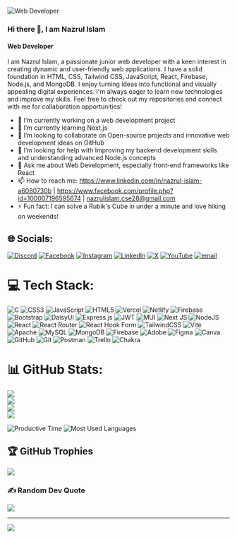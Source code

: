 ![Web Developer](https://i.ibb.co/xjyQbBD/Cover-Image.jpg)
### Hi there 👋, I am Nazrul Islam
#### Web Developer
I am Nazrul Islam, a passionate junior web developer with a keen interest in creating dynamic and user-friendly web applications. I have a solid foundation in HTML, CSS, Tailwind CSS, JavaScript, React, Firebase, Node.js, and MongoDB. I enjoy turning ideas into functional and visually appealing digital experiences. I'm always eager to learn new technologies and improve my skills. Feel free to check out my repositories and connect with me for collaboration opportunities!

- 🔭 I’m currently working on a web development project
- 🌱 I’m currently learning Next.js
- 👯 I’m looking to collaborate on Open-source projects and innovative web development ideas on GitHub 
- 🤔 I’m looking for help with Improving my backend development skills and understanding advanced Node.js concepts 
- 💬 Ask me about Web Development, especially front-end frameworks like React 
- 📫 How to reach me: https://www.linkedin.com/in/nazrul-islam-a6080730b | https://www.facebook.com/profile.php?id=100007196595674 | nazrulislam.cse28@gmail.com 
- ⚡ Fun fact: I can solve a Rubik's Cube in under a minute and love hiking on weekends!


## 🌐 Socials:
[![Discord](https://img.shields.io/badge/Discord-%237289DA.svg?logo=discord&logoColor=white)](https://discord.gg/https://discord.com/users/1283847725464686592) [![Facebook](https://img.shields.io/badge/Facebook-%231877F2.svg?logo=Facebook&logoColor=white)](https://facebook.com/https://www.facebook.com/profile.php?id=100007196595674) [![Instagram](https://img.shields.io/badge/Instagram-%23E4405F.svg?logo=Instagram&logoColor=white)](https://instagram.com/https://www.instagram.com/mdnazrulmarine) [![LinkedIn](https://img.shields.io/badge/LinkedIn-%230077B5.svg?logo=linkedin&logoColor=white)](https://linkedin.com/in/https://www.linkedin.com/in/nazrul-islam-a6080730b) [![X](https://img.shields.io/badge/X-black.svg?logo=X&logoColor=white)](https://x.com/https://x.com/Nazrul211002144) [![YouTube](https://img.shields.io/badge/YouTube-%23FF0000.svg?logo=YouTube&logoColor=white)](https://youtube.com/@https://www.youtube.com/@GKWORLD-kw1zv) [![email](https://img.shields.io/badge/Email-D14836?logo=gmail&logoColor=white)](mailto:nazrulislam.cse28@gmail.com) 

# 💻 Tech Stack:
![C](https://img.shields.io/badge/c-%2300599C.svg?style=for-the-badge&logo=c&logoColor=white) ![CSS3](https://img.shields.io/badge/css3-%231572B6.svg?style=for-the-badge&logo=css3&logoColor=white) ![JavaScript](https://img.shields.io/badge/javascript-%23323330.svg?style=for-the-badge&logo=javascript&logoColor=%23F7DF1E) ![HTML5](https://img.shields.io/badge/html5-%23E34F26.svg?style=for-the-badge&logo=html5&logoColor=white) ![Vercel](https://img.shields.io/badge/vercel-%23000000.svg?style=for-the-badge&logo=vercel&logoColor=white) ![Netlify](https://img.shields.io/badge/netlify-%23000000.svg?style=for-the-badge&logo=netlify&logoColor=#00C7B7) ![Firebase](https://img.shields.io/badge/firebase-%23039BE5.svg?style=for-the-badge&logo=firebase) ![Bootstrap](https://img.shields.io/badge/bootstrap-%238511FA.svg?style=for-the-badge&logo=bootstrap&logoColor=white) ![DaisyUI](https://img.shields.io/badge/daisyui-5A0EF8?style=for-the-badge&logo=daisyui&logoColor=white) ![Express.js](https://img.shields.io/badge/express.js-%23404d59.svg?style=for-the-badge&logo=express&logoColor=%2361DAFB) ![JWT](https://img.shields.io/badge/JWT-black?style=for-the-badge&logo=JSON%20web%20tokens) ![MUI](https://img.shields.io/badge/MUI-%230081CB.svg?style=for-the-badge&logo=mui&logoColor=white) ![Next JS](https://img.shields.io/badge/Next-black?style=for-the-badge&logo=next.js&logoColor=white) ![NodeJS](https://img.shields.io/badge/node.js-6DA55F?style=for-the-badge&logo=node.js&logoColor=white) ![React](https://img.shields.io/badge/react-%2320232a.svg?style=for-the-badge&logo=react&logoColor=%2361DAFB) ![React Router](https://img.shields.io/badge/React_Router-CA4245?style=for-the-badge&logo=react-router&logoColor=white) ![React Hook Form](https://img.shields.io/badge/React%20Hook%20Form-%23EC5990.svg?style=for-the-badge&logo=reacthookform&logoColor=white) ![TailwindCSS](https://img.shields.io/badge/tailwindcss-%2338B2AC.svg?style=for-the-badge&logo=tailwind-css&logoColor=white) ![Vite](https://img.shields.io/badge/vite-%23646CFF.svg?style=for-the-badge&logo=vite&logoColor=white) ![Apache](https://img.shields.io/badge/apache-%23D42029.svg?style=for-the-badge&logo=apache&logoColor=white) ![MySQL](https://img.shields.io/badge/mysql-4479A1.svg?style=for-the-badge&logo=mysql&logoColor=white) ![MongoDB](https://img.shields.io/badge/MongoDB-%234ea94b.svg?style=for-the-badge&logo=mongodb&logoColor=white) ![Firebase](https://img.shields.io/badge/firebase-a08021?style=for-the-badge&logo=firebase&logoColor=ffcd34) ![Adobe](https://img.shields.io/badge/adobe-%23FF0000.svg?style=for-the-badge&logo=adobe&logoColor=white) ![Figma](https://img.shields.io/badge/figma-%23F24E1E.svg?style=for-the-badge&logo=figma&logoColor=white) ![Canva](https://img.shields.io/badge/Canva-%2300C4CC.svg?style=for-the-badge&logo=Canva&logoColor=white) ![GitHub](https://img.shields.io/badge/github-%23121011.svg?style=for-the-badge&logo=github&logoColor=white) ![Git](https://img.shields.io/badge/git-%23F05033.svg?style=for-the-badge&logo=git&logoColor=white) ![Postman](https://img.shields.io/badge/Postman-FF6C37?style=for-the-badge&logo=postman&logoColor=white) ![Trello](https://img.shields.io/badge/Trello-%23026AA7.svg?style=for-the-badge&logo=Trello&logoColor=white) ![Chakra](https://img.shields.io/badge/chakra-%234ED1C5.svg?style=for-the-badge&logo=chakraui&logoColor=white)
# 📊 GitHub Stats:
![](https://github-readme-stats.vercel.app/api?username=Nazrul144&theme=radical&hide_border=false&include_all_commits=false&count_private=false)<br/>
![](https://nirzak-streak-stats.vercel.app/?user=Nazrul144&theme=radical&hide_border=false)<br/>
![](https://github-profile-summary-cards.vercel.app/api/cards/repos-per-language?username=Nazrul144&theme=radical) <br/>
![](https://github-profile-summary-cards.vercel.app/api/cards/productive-time?username=Nazrul144&theme=radical&utcOffset=6)

![Productive Time](https://github-profile-summary-cards.vercel.app/api/cards/productive-time?username=mehhengunla2468&theme=radical&utcOffset=6)
![Most Used Languages](https://github-profile-summary-cards.vercel.app/api/cards/repos-per-language?username=mehhengunla2468&theme=radical)




## 🏆 GitHub Trophies
![](https://github-profile-trophy.vercel.app/?username=Nazrul144&theme=radical&no-frame=false&no-bg=true&margin-w=4)

### ✍️ Random Dev Quote
![](https://quotes-github-readme.vercel.app/api?type=horizontal&theme=radical)






---
[![](https://visitcount.itsvg.in/api?id=Nazrul144&icon=0&color=7)](https://visitcount.itsvg.in)

<!-- Proudly created with GPRM ( https://gprm.itsvg.in ) -->





